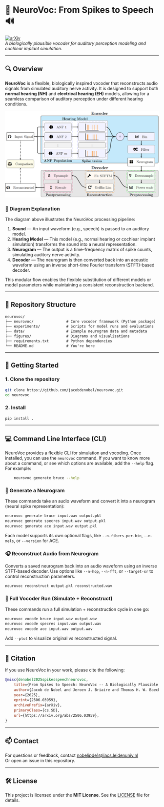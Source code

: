# 🧠 NeuroVoc: From Spikes to Speech 🔊

[![arXiv](https://img.shields.io/badge/arXiv-Preprint-orange)](https://arxiv.org/abs/2506.03959)  
*A biologically plausible vocoder for auditory perception modeling and cochlear implant simulation.*

---

## 🔍 Overview

**NeuroVoc** is a flexible, biologically inspired vocoder that reconstructs audio signals from simulated auditory nerve activity. It is designed to support both **normal hearing (NH)** and **electrical hearing (EH)** models, allowing for a seamless comparison of auditory perception under different hearing conditions.

![NeuroVoc Diagram](neurovoc.png)

### 🧭 Diagram Explanation

The diagram above illustrates the NeuroVoc processing pipeline:

1. **Sound** — An input waveform (e.g., speech) is passed to an auditory model.
2. **Hearing Model** — This model (e.g., normal hearing or cochlear implant simulation) transforms the sound into a neural representation.
3. **Neurogram** — The output is a time–frequency matrix of spike counts, simulating auditory nerve activity.
4. **Decoder** — The neurogram is then converted back into an acoustic waveform using an inverse short-time Fourier transform (STFT)-based decoder.

This modular flow enables the flexible substitution of different models or model parameters while maintaining a consistent reconstruction backend.

---

## 📁 Repository Structure

```
neurovoc/
├── neurovoc/               # Core vocoder framework (Python package)
├── experiments/            # Scripts for model runs and evaluations
├── data/                   # Example neurogram data and metadata
├── figures/                # Diagrams and visualizations
├── requirements.txt        # Python dependencies
└── README.md               # You're here
```

---

## 🚀 Getting Started

### 1. Clone the repository

```bash
git clone https://github.com/jacobdenobel/neurovoc.git
cd neurovoc
```

### 2. Install 

```bash
pip install .
```

---

## 💻 Command Line Interface (CLI)

NeuroVoc provides a flexible CLI for simulation and vocoding. Once installed, you can use the `neurovoc` command. If you want to know more about a command, or see which options are available, add the `--help` flag. For example: 

```bash
    neurovoc generate bruce --help
```

### 🔧 Generate a Neurogram
These commands take an audio waveform and convert it into a neurogram (neural spike representation):

```bash
neurovoc generate bruce input.wav output.pkl
neurovoc generate specres input.wav output.pkl
neurovoc generate ace input.wav output.pkl
```

Each model supports its own optional flags, like `--n-fibers-per-bin`, `--n-mels`, or `--version` for ACE. 

### 🎧 Reconstruct Audio from Neurogram
Converts a saved neurogram back into an audio waveform using an inverse STFT-based decoder. Use options like `--n-hop`, `--n-fft`, or `--target-sr` to control reconstruction parameters. 

```bash
neurovoc reconstruct output.pkl reconstructed.wav
```

### 🧪 Full Vocoder Run (Simulate + Reconstruct)
These commands run a full simulation + reconstruction cycle in one go:
```bash
neurovoc vocode bruce input.wav output.wav
neurovoc vocode specres input.wav output.wav
neurovoc vocode ace input.wav output.wav
```

Add `--plot` to visualize original vs reconstructed signal.

---

## 🧠 Citation

If you use NeuroVoc in your work, please cite the following:

```bibtex
@misc{denobel2025spikesspeechneurovoc,
    title={From Spikes to Speech: NeuroVoc -- A Biologically Plausible Vocoder Framework for Auditory Perception and Cochlear Implant Simulation}, 
    author={Jacob de Nobel and Jeroen J. Briaire and Thomas H. W. Baeck and Anna V. Kononova and Johan H. M. Frijns},
    year={2025},
    eprint={2506.03959},
    archivePrefix={arXiv},
    primaryClass={cs.SD},
    url={https://arxiv.org/abs/2506.03959}, 
}
```

---

## 📫 Contact

For questions or feedback, contact [nobeljpde1@liacs.leidenuniv.nl](mailto:nobeljpde1@liacs.leidenuniv.nl)  
Or open an issue in this repository.

---

## 🛠 License

This project is licensed under the **MIT License**. See the [LICENSE](LICENSE) file for details.
